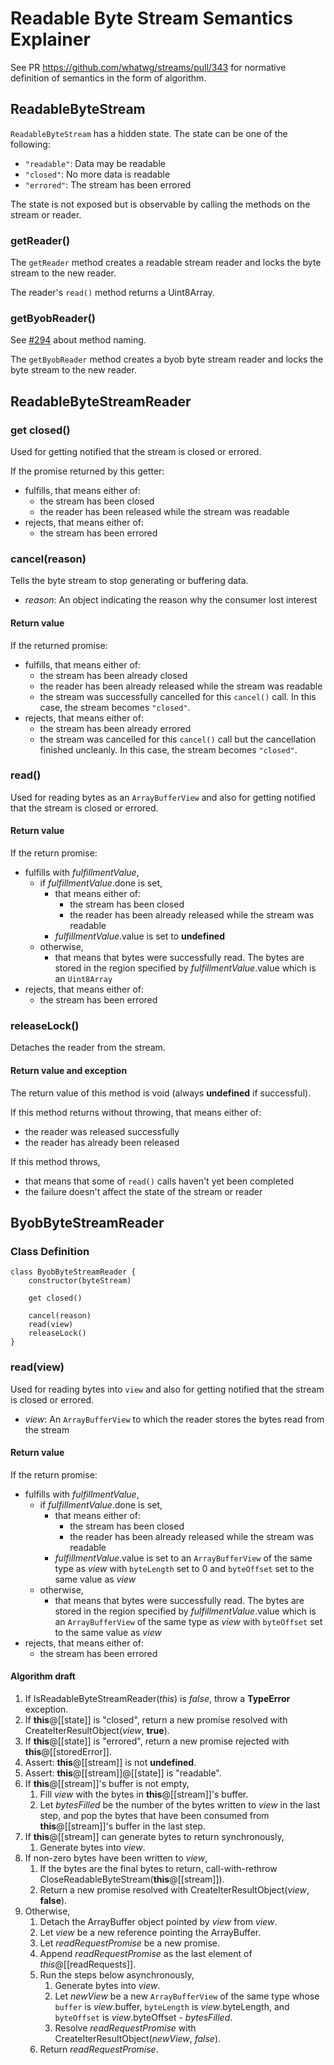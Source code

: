 # Readable Byte Stream Semantics Explainer

See PR https://github.com/whatwg/streams/pull/343 for normative definition of semantics in the form of algorithm.

## ReadableByteStream

`ReadableByteStream` has a hidden state. The state can be one of the following:
- `"readable"`: Data may be readable
- `"closed"`: No more data is readable
- `"errored"`: The stream has been errored

The state is not exposed but is observable by calling the methods on the stream or reader.

### getReader()

The `getReader` method creates a readable stream reader and locks the byte stream to the new reader.

The reader's `read()` method returns a Uint8Array.

### getByobReader()

See [#294](https://github.com/whatwg/streams/issues/294) about method naming.

The `getByobReader` method creates a byob byte stream reader and locks the byte stream to the new reader.

## ReadableByteStreamReader

### get closed()

Used for getting notified that the stream is closed or errored.

If the promise returned by this getter:
- fulfills, that means either of:
    - the stream has been closed
    - the reader has been released while the stream was readable
- rejects, that means either of:
    - the stream has been errored

### cancel(reason)

Tells the byte stream to stop generating or buffering data.

- _reason_: An object indicating the reason why the consumer lost interest

#### Return value

If the returned promise:
- fulfills, that means either of:
    - the stream has been already closed
    - the reader has been already released while the stream was readable
    - the stream was successfully cancelled for this `cancel()` call. In this case, the stream becomes `"closed"`.
- rejects, that means either of:
    - the stream has been already errored
    - the stream was cancelled for this `cancel()` call but the cancellation finished uncleanly. In this case, the stream becomes `"closed"`.

### read()

Used for reading bytes as an `ArrayBufferView` and also for getting notified that the stream is closed or errored.

#### Return value

If the return promise:
- fulfills with _fulfillmentValue_,
    - if _fulfillmentValue_.done is set,
        - that means either of:
            - the stream has been closed
            - the reader has been already released while the stream was readable
        - _fulfillmentValue_.value is set to **undefined**
    - otherwise,
        - that means that bytes were successfully read. The bytes are stored in the region specified by _fulfillmentValue_.value which is an `Uint8Array`
- rejects, that means either of:
    - the stream has been errored

### releaseLock()

Detaches the reader from the stream.

#### Return value and exception

The return value of this method is void (always **undefined** if successful).

If this method returns without throwing, that means either of:
- the reader was released successfully
- the reader has already been released

If this method throws,
- that means that some of `read()` calls haven't yet been completed
- the failure doesn't affect the state of the stream or reader

## ByobByteStreamReader

### Class Definition

```
class ByobByteStreamReader {
    constructor(byteStream)

    get closed()

    cancel(reason)
    read(view)
    releaseLock()
}
```

### read(view)

Used for reading bytes into `view` and also for getting notified that the stream is closed or errored.

- _view_: An `ArrayBufferView` to which the reader stores the bytes read from the stream

#### Return value

If the return promise:
- fulfills with _fulfillmentValue_,
    - if _fulfillmentValue_.done is set,
        - that means either of:
            - the stream has been closed
            - the reader has been already released while the stream was readable
        - _fulfillmentValue_.value is set to an `ArrayBufferView` of the same type as _view_ with `byteLength` set to 0 and `byteOffset` set to the same value as _view_
    - otherwise,
        - that means that bytes were successfully read. The bytes are stored in the region specified by _fulfillmentValue_.value which is an `ArrayBufferView` of the same type as _view_ with `byteOffset` set to the same value as _view_
- rejects, that means either of:
    - the stream has been errored

#### Algorithm draft

1. If IsReadableByteStreamReader(*this*) is *false*, throw a **TypeError** exception.
1. If **this**@[[state]] is "closed", return a new promise resolved with CreateIterResultObject(_view_, **true**).
1. If **this**@[[state]] is "errored", return a new promise rejected with **this**@[[storedError]].
1. Assert: **this**@[[stream]] is not **undefined**.
1. Assert: **this**@[[stream]]@[[state]] is "readable".
1. If **this**@[[stream]]'s buffer is not empty,
    1. Fill _view_ with the bytes in **this**@[[stream]]'s buffer.
    1. Let _bytesFilled_ be the number of the bytes written to _view_ in the last step, and pop the bytes that have been consumed from **this**@[[stream]]'s buffer in the last step.
1. If **this**@[[stream]] can generate bytes to return synchronously,
    1. Generate bytes into _view_.
1. If non-zero bytes have been written to _view_,
    1. If the bytes are the final bytes to return, call-with-rethrow CloseReadableByteStream(**this**@[[stream]]).
    1. Return a new promise resolved with CreateIterResultObject(_view_, **false**).
1. Otherwise,
    1. Detach the ArrayBuffer object pointed by _view_ from _view_.
    1. Let _view_ be a new reference pointing the ArrayBuffer.
    1. Let _readRequestPromise_ be a new promise.
    1. Append _readRequestPromise_ as the last element of *this*@[[readRequests]].
    1. Run the steps below asynchronously,
        1. Generate bytes into _view_.
        1. Let _newView_ be a new `ArrayBufferView` of the same type whose `buffer` is _view_.buffer, `byteLength` is _view_.byteLength, and `byteOffset` is _view_.byteOffset - _bytesFilled_.
        1. Resolve _readRequestPromise_ with CreateIterResultObject(_newView_, *false*).
    1. Return _readRequestPromise_.
